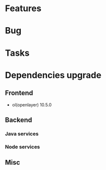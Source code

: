 
# Features


# Bug


# Tasks

  
# Dependencies upgrade

## Frontend

- ol(openlayer) 10.5.0
  
## Backend 

### Java services 


### Node services


## Misc








